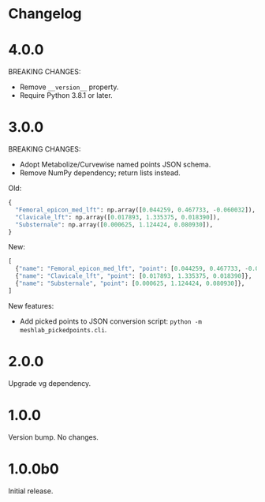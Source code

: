 # Changelog

# 4.0.0

BREAKING CHANGES:

- Remove `__version__` property.
- Require Python 3.8.1 or later.


# 3.0.0

BREAKING CHANGES:

- Adopt Metabolize/Curvewise named points JSON schema.
- Remove NumPy dependency; return lists instead.

Old:

```py
{
  "Femoral_epicon_med_lft": np.array([0.044259, 0.467733, -0.060032]),
  "Clavicale_lft": np.array([0.017893, 1.335375, 0.018390]),
  "Substernale": np.array([0.000625, 1.124424, 0.080930]),
}
```

New:
```py
[
  {"name": "Femoral_epicon_med_lft", "point": [0.044259, 0.467733, -0.060032]},
  {"name": "Clavicale_lft", "point": [0.017893, 1.335375, 0.018390]},
  {"name": "Substernale", "point": [0.000625, 1.124424, 0.080930]},
]
```

New features:

- Add picked points to JSON conversion script: `python -m meshlab_pickedpoints.cli`.


# 2.0.0

Upgrade vg dependency.


# 1.0.0

Version bump. No changes.


# 1.0.0b0

Initial release.
